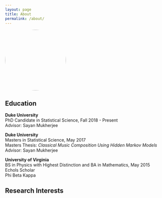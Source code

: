 ```yaml
---
layout: page
title: About
permalink: /about/
---
```



<a href="url"><img src="https://aky4wn.github.io/Anna Yanchenko  002.png" height="auto" width="200" style="border-radius:50%"></a>

## Education

**Duke University**<br/>
PhD Candidate in Statistical Science, Fall 2018 - Present<br/>
Advisor: Sayan Mukherjee<br/>

**Duke University**<br/>
Masters in Statistical Science, May 2017<br/>
Masters Thesis: *Classical Music Composition Using Hidden Markov Models* <br/>
Advisor: Sayan Mukherjee<br/>

**University of Virginia**<br/>
BS in Physics with Highest Distinction and BA in Mathematics, May 2015<br/>
Echols Scholar<br/>
Phi Beta Kappa<br/>

## Research Interests
